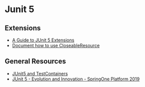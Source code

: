 # Junit 5

## Extensions
- [A Guide to JUnit 5 Extensions](https://www.baeldung.com/junit-5-extensions)
- [Document how to use CloseableResource](https://github.com/junit-team/junit5/issues/1555)

## General Resources
- [JUnit5 and TestContainers](https://www.slideshare.net/debop/junit5-and-testcontainers)
- [JUnit 5 - Evolution and Innovation - SpringOne Platform 2019](https://www.slideshare.net/sbrannen/junit-5-evolution-and-innovation-springone-platform-2019)